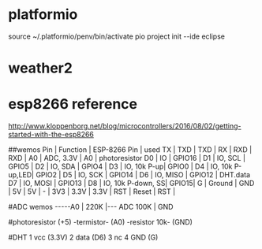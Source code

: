 # platformio
source ~/.platformio/penv/bin/activate
pio project init --ide eclipse
# weather2



# esp8266 reference
http://www.kloppenborg.net/blog/microcontrollers/2016/08/02/getting-started-with-the-esp8266

##wemos
Pin | Function    | ESP-8266 Pin | used
TX  | TXD         | TXD          |
RX  | RXD         | RXD          |
A0  | ADC, 3.3V   | A0           | photoresistor
D0  | IO          | GPIO16       |
D1  | IO, SCL     | GPIO5        | 
D2  | IO, SDA     | GPIO4        |
D3  | IO, 10k P-up| GPIO0        | 
D4  | IO, 10k P-up,LED|   GPIO2  | 
D5  | IO, SCK     | GPIO14       | 
D6  | IO, MISO    | GPIO12       | DHT.data
D7  | IO, MOSI    | GPIO13       | 
D8  | IO, 10k P-down, SS|  GPIO15|
G   | Ground      | GND          |
5V  | 5V          | -            |
3V3 | 3.3V        | 3.3V         |
RST | Reset       | RST          |


#ADC wemos
 -----A0
  |
 220K
  |--- ADC
 100K
  |
 GND
 
#photoresistor
(+5) -termistor- (A0) -resistor 10k- (GND)

#DHT
1 vcc (3.3V)
2 data (D6)
3 nc
4 GND (G)


